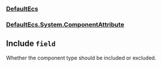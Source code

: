 ### [DefaultEcs](./DefaultEcs 'DefaultEcs')
### [DefaultEcs.System.ComponentAttribute](./DefaultEcs-System-ComponentAttribute 'DefaultEcs.System.ComponentAttribute')
## Include `field`
Whether the component type should be included or excluded.
